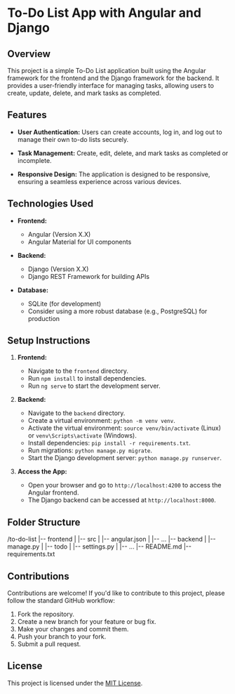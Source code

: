 # To-Do List App with Angular and Django

## Overview

This project is a simple To-Do List application built using the Angular framework for the frontend and the Django framework for the backend. It provides a user-friendly interface for managing tasks, allowing users to create, update, delete, and mark tasks as completed.

## Features

- **User Authentication:** Users can create accounts, log in, and log out to manage their own to-do lists securely.
  
- **Task Management:** Create, edit, delete, and mark tasks as completed or incomplete.

- **Responsive Design:** The application is designed to be responsive, ensuring a seamless experience across various devices.

## Technologies Used

- **Frontend:**
  - Angular (Version X.X)
  - Angular Material for UI components
  
- **Backend:**
  - Django (Version X.X)
  - Django REST Framework for building APIs
  
- **Database:**
  - SQLite (for development)
  - Consider using a more robust database (e.g., PostgreSQL) for production

## Setup Instructions

1. **Frontend:**
   - Navigate to the `frontend` directory.
   - Run `npm install` to install dependencies.
   - Run `ng serve` to start the development server.

2. **Backend:**
   - Navigate to the `backend` directory.
   - Create a virtual environment: `python -m venv venv`.
   - Activate the virtual environment: `source venv/bin/activate` (Linux) or `venv\Scripts\activate` (Windows).
   - Install dependencies: `pip install -r requirements.txt`.
   - Run migrations: `python manage.py migrate`.
   - Start the Django development server: `python manage.py runserver`.

3. **Access the App:**
   - Open your browser and go to `http://localhost:4200` to access the Angular frontend.
   - The Django backend can be accessed at `http://localhost:8000`.

## Folder Structure

/to-do-list
|-- frontend
| |-- src
| |-- angular.json
| |-- ...
|-- backend
| |-- manage.py
| |-- todo
| |-- settings.py
| |-- ...
|-- README.md
|-- requirements.txt


## Contributions

Contributions are welcome! If you'd like to contribute to this project, please follow the standard GitHub workflow:

1. Fork the repository.
2. Create a new branch for your feature or bug fix.
3. Make your changes and commit them.
4. Push your branch to your fork.
5. Submit a pull request.

## License

This project is licensed under the [MIT License](LICENSE.md).
